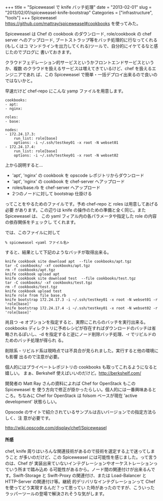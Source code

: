 +++
title = "Spiceweasel で knife バッチ処理"
date = "2013-02-01"
slug = "2013/02/01/spiceweasel-knife-bootstrap"
Categories = ["infrastructure", "tools"]
+++
Spiceweasel <https://github.com/mattray/spiceweasel#cookbooks> を使ってみた。

Spiceweasel は Chef の cookbook のダウンロード, role/cookbook の chef server
へのアップロード, ブートストラップ等をバッチ処理的に行なってくれる(もしくはコ
マンドラインを出力してくれる)ツールで、自分的にイケてるなと感じたのでブログに
書いておきます。

クラウドフェデレーション的サービスというかフロントエンドサービスというか、複数
のクラウドを扱えるサービスは増えてきているけど、chef を扱えるエンジニアであれ
ば、この Spiceweasel で簡単・一括デプロイ出来るので良いのではないかと。

早速だけど chef-repo にこんな yamp ファイルを用意します。

    cookbooks:
    - apt:
    - nginx:
    
    roles:
    - base:
    
    nodes:
    - 172.24.17.3:
        run_list: role[base]
        options: -i ~/.ssh/testkey01 -x root -N webset01
    - 172.24.17.4:
        run_list: role[base]
        options: -i ~/.ssh/testkey01 -x root -N webset02

上から説明すると...

* 'apt', 'nginx' の cookbook を opscode レポジトリからダウンロード
* 'apt', 'nginx' の cookbook を chef-server へアップロード
* roles/base.rb を chef-server へアップロード
* 2つのノードに対して bootstrap 仕掛ける

ってことをやるためのファイルです。予め chef-repo と roles は用意してあげる必要
があります。この辺りは knife の操作のための準備と全く同じ。また Spiceweasel は、
この yaml フィアル内の各パラメータや指定した role の内容の依存関係をチェックし
てくれます。

では、このファイルに対して

    % spiceweasel <yaml ファイル名>

すると、結果として下記のようなバッチが取得出来る。

    knife cookbook site download apt  --file cookbooks/apt.tgz
    tar -C cookbooks/ -xf cookbooks/apt.tgz
    rm -f cookbooks/apt.tgz
    knife cookbook upload apt
    knife cookbook site download test  --file cookbooks/test.tgz
    tar -C cookbooks/ -xf cookbooks/test.tgz
    rm -f cookbooks/test.tgz
    knife cookbook upload test
    knife role from file base.rb
    knife bootstrap 172.24.17.3 -i ~/.ssh/testkey01 -x root -N webset01 -r 'role[base]'
    knife bootstrap 172.24.17.4 -i ~/.ssh/testkey01 -x root -N webset02 -r 'role[base]'

尚且つ -e オプションを指定すると、実際にこれらのバッチを実行出来る。cookbooks
ディレクトリに予めレシピが存在すればダウンロードのバッチは省略されるぽいし、-d
を指定すると逆にノード削除バッチ処理、-r でリビルドのためのバッチ処理が得られ
る。

削除系・リビルド系は現時点では不具合が見られました。実行すると他の環境にも影響
出るので注意が必要。

個人的にはプライベートレポジトリの cookbooks も取ってこれるようになると嬉しい。
まぁ、Berkshelf 使えばいいのだけど。<http://berkshelf.com/>

開発者の Matt Ray さんの資料によれば Chef for OpenStack もこの Spiceweasel を
使う方向で修正が掛かったらしい。個人的には一番興味あるところ。ちなみに Chef
for OpenStack は folsom ベースが現在 'active development' 状態らしい。

Opscode のサイトで紹介されているサンプルは古いバージョンでの指定方法らしく、注
意が必要です。

<http://wiki.opscode.com/display/chef/Spiceweasel>

#### 所感

chef, knife 周りはいろんな関連技術があるので技術を選定する上で迷ってしまうこと
が多いのだけど、この Spiceweasel には可能性を感じました。って言うのは、Chef が
実装出来ていないインテグレーションやオーケストレーションっていう所まで踏み込め
る可能性があるから。ノード間の関連付けが出来るんです。Swift-Storage と
Swift-Proxy の関連付け、または Load-Balancer と HTTP-Server の関連付け等。継続
的デリバリなインテグレーションって Chef を使ってどう実現するんだ？って思ってい
た時があったのですが、こういったラッパーツールの登場で解決されそうな気がします。

